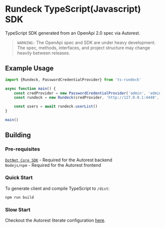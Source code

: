 Rundeck TypeScript(Javascript) SDK
==================================
TypeScript SDK generated from an OpenApi 2.0 spec via Autorest.

> `WARNING:` The OpenApi spec and SDK are under heavy development. The spec, methods, interfaces, and project structure
may change heavily between releases.

## Example Usage

```ts
import {Rundeck, PasswordCredentialProvider} from 'ts-rundeck'

async function main() {
    const credProvider = new PasswordCredentialProvider('admin', 'admin')
    const rundeck = new Rundeck(credProvider, 'http://127.0.0.1:4440', {withCredentials: true})

    const users = await rundeck.userList()
}

main()
```

## Building

### Pre-requisites
[`DotNet Core SDK`](https://www.microsoft.com/net/download) - Required for the Autorest backend  
`Nodejs/npm` - Required for the Autorest frontend

### Quick Start
To generate client and compile TypeScript to `/dist`:
```
npm run build
```

### Slow Start
Checkout the Autorest literate configuration [here](autorest.md).